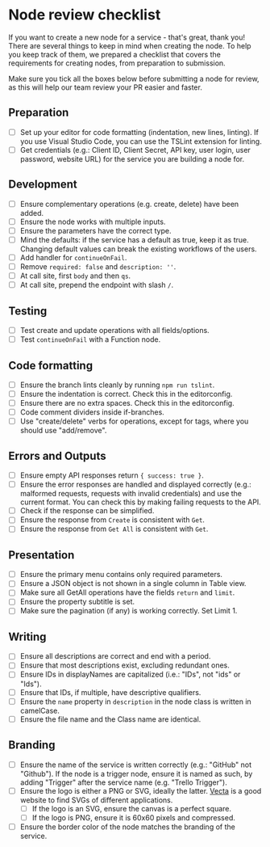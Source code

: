 # Node review checklist

If you want to create a new node for a service - that's great, thank you! There are several things to keep in mind when creating the node. To help you keep track of them, we prepared a checklist that covers the requirements for creating nodes, from preparation to submission. 

Make sure you tick all the boxes below before submitting a node for review, as this will help our team review your PR easier and faster.

## Preparation

- [ ] Set up your editor for code formatting (indentation, new lines, linting). If you use Visual Studio Code, you can use the TSLint extension for linting.
- [ ] Get credentials (e.g.: Client ID, Client Secret, API key, user login, user password, website URL) for the service you are building a node for.

## Development

- [ ] Ensure complementary operations (e.g. create, delete) have been added.
- [ ] Ensure the node works with multiple inputs.
- [ ] Ensure the parameters have the correct type.
- [ ] Mind the defaults: if the service has a default as true, keep it as true. Changing default values can break the existing workflows of the users.
- [ ] Add handler for `continueOnFail`.
- [ ] Remove `required: false` and `description: ''`.
- [ ] At call site, first `body` and then `qs`.
- [ ] At call site, prepend the endpoint with slash `/`.

## Testing

- [ ] Test create and update operations with all fields/options.
- [ ] Test `continueOnFail` with a Function node.

## Code formatting

- [ ] Ensure the branch lints cleanly by running `npm run tslint`.
- [ ] Ensure the indentation is correct. Check this in the editorconfig.
- [ ] Ensure there are no extra spaces. Check this in the editorconfig.
- [ ] Code comment dividers inside if-branches.
- [ ] Use "create/delete" verbs for operations, except for tags, where you should use "add/remove".

## Errors and Outputs

- [ ] Ensure empty API responses return `{ success: true }`.
- [ ] Ensure the error responses are handled and displayed correctly (e.g.: malformed requests, requests with invalid credentials) and use the current format. You can check this by making failing requests to the API.
- [ ] Check if the response can be simplified.
- [ ] Ensure the response from `Create` is consistent with `Get`.
- [ ] Ensure the response from `Get All` is consistent with `Get`.

## Presentation

- [ ] Ensure the primary menu contains only required parameters.
- [ ] Ensure a JSON object is not shown in a single column in Table view.
- [ ] Make sure all GetAll operations have the fields `return` and `limit`.
- [ ] Ensure the property subtitle is set.
- [ ] Make sure the pagination (if any) is working correctly. Set Limit 1.

## Writing

- [ ] Ensure all descriptions are correct and end with a period.
- [ ] Ensure that most descriptions exist, excluding redundant ones.
- [ ] Ensure IDs in displayNames are capitalized (i.e.: "IDs", not "ids" or "Ids").
- [ ] Ensure that IDs, if multiple, have descriptive qualifiers.
- [ ] Ensure the `name` property in `description` in the node class is written in camelCase.
- [ ] Ensure the file name and the Class name are identical.

## Branding

- [ ] Ensure the name of the service is written correctly (e.g.: "GitHub" not "Github"). If the node is a trigger node, ensure it is named as such, by adding "Trigger" after the service name (e.g. "Trello Trigger").
- [ ] Ensure the logo is either a PNG or SVG, ideally the latter. [Vecta](https://vecta.io/symbols) is a good website to find SVGs of different applications.
    - [ ] If the logo is an SVG, ensure the canvas is a perfect square.
    - [ ] If the logo is PNG, ensure it is 60x60 pixels and compressed.
- [ ] Ensure the border color of the node matches the branding of the service.
